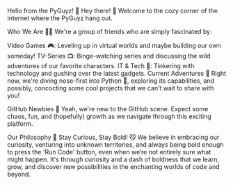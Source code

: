 Hello from the PyGuyz! 🎉
Hey there! 👋 Welcome to the cozy corner of the internet where the PyGuyz hang out.

Who We Are 🕵️‍♂️
We're a group of friends who are simply fascinated by:

Video Games 🎮: Leveling up in virtual worlds and maybe building our own someday!
TV-Series 📺: Binge-watching series and discussing the wild adventures of our favorite characters.
IT & Tech 💾: Tinkering with technology and gushing over the latest gadgets.
Current Adventures 🚀
Right now, we're diving nose-first into Python 🐍, exploring its capabilities, and possibly, concocting some cool projects that we can’t wait to share with you!

GitHub Newbies 🌱
Yeah, we're new to the GitHub scene. Expect some chaos, fun, and (hopefully) growth as we navigate through this exciting platform.

Our Philosophy 🧠
Stay Curious, Stay Bold! 😼 We believe in embracing our curiosity, venturing into unknown territories, and always being bold enough to press the 'Run Code' button, even when we’re not entirely sure what might happen. It's through curiosity and a dash of boldness that we learn, grow, and discover new possibilities in the enchanting worlds of code and beyond.

